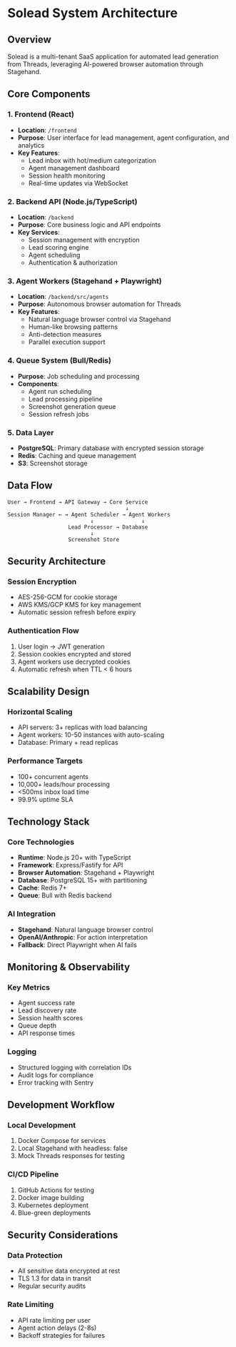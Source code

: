 # Solead System Architecture

## Overview
Solead is a multi-tenant SaaS application for automated lead generation from Threads, leveraging AI-powered browser automation through Stagehand.

## Core Components

### 1. Frontend (React)
- **Location**: `/frontend`
- **Purpose**: User interface for lead management, agent configuration, and analytics
- **Key Features**:
  - Lead inbox with hot/medium categorization
  - Agent management dashboard
  - Session health monitoring
  - Real-time updates via WebSocket

### 2. Backend API (Node.js/TypeScript)
- **Location**: `/backend`
- **Purpose**: Core business logic and API endpoints
- **Key Services**:
  - Session management with encryption
  - Lead scoring engine
  - Agent scheduling
  - Authentication & authorization

### 3. Agent Workers (Stagehand + Playwright)
- **Location**: `/backend/src/agents`
- **Purpose**: Autonomous browser automation for Threads
- **Key Features**:
  - Natural language browser control via Stagehand
  - Human-like browsing patterns
  - Anti-detection measures
  - Parallel execution support

### 4. Queue System (Bull/Redis)
- **Purpose**: Job scheduling and processing
- **Components**:
  - Agent run scheduling
  - Lead processing pipeline
  - Screenshot generation queue
  - Session refresh jobs

### 5. Data Layer
- **PostgreSQL**: Primary database with encrypted session storage
- **Redis**: Caching and queue management
- **S3**: Screenshot storage

## Data Flow

```
User → Frontend → API Gateway → Core Service
                                     ↓
Session Manager ← → Agent Scheduler → Agent Workers
                          ↓               ↓
                   Lead Processor → Database
                          ↓
                   Screenshot Store
```

## Security Architecture

### Session Encryption
- AES-256-GCM for cookie storage
- AWS KMS/GCP KMS for key management
- Automatic session refresh before expiry

### Authentication Flow
1. User login → JWT generation
2. Session cookies encrypted and stored
3. Agent workers use decrypted cookies
4. Automatic refresh when TTL < 6 hours

## Scalability Design

### Horizontal Scaling
- API servers: 3+ replicas with load balancing
- Agent workers: 10-50 instances with auto-scaling
- Database: Primary + read replicas

### Performance Targets
- 100+ concurrent agents
- 10,000+ leads/hour processing
- <500ms inbox load time
- 99.9% uptime SLA

## Technology Stack

### Core Technologies
- **Runtime**: Node.js 20+ with TypeScript
- **Framework**: Express/Fastify for API
- **Browser Automation**: Stagehand + Playwright
- **Database**: PostgreSQL 15+ with partitioning
- **Cache**: Redis 7+
- **Queue**: Bull with Redis backend

### AI Integration
- **Stagehand**: Natural language browser control
- **OpenAI/Anthropic**: For action interpretation
- **Fallback**: Direct Playwright when AI fails

## Monitoring & Observability

### Key Metrics
- Agent success rate
- Lead discovery rate
- Session health scores
- Queue depth
- API response times

### Logging
- Structured logging with correlation IDs
- Audit logs for compliance
- Error tracking with Sentry

## Development Workflow

### Local Development
1. Docker Compose for services
2. Local Stagehand with headless: false
3. Mock Threads responses for testing

### CI/CD Pipeline
1. GitHub Actions for testing
2. Docker image building
3. Kubernetes deployment
4. Blue-green deployments

## Security Considerations

### Data Protection
- All sensitive data encrypted at rest
- TLS 1.3 for data in transit
- Regular security audits

### Rate Limiting
- API rate limiting per user
- Agent action delays (2-8s)
- Backoff strategies for failures